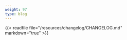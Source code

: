```yaml
---
weight: 97
type: blog
---
```


{{< readfile file="/resources/changelog/CHANGELOG.md" markdown="true" >}}
